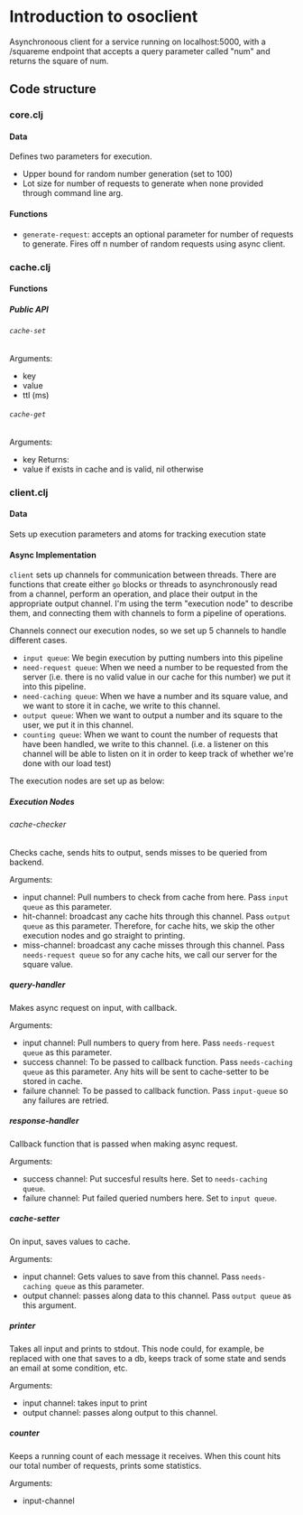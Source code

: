 # Introduction to osoclient

Asynchronoous client for a service running on localhost:5000, with a /squareme endpoint that accepts a query parameter called "num" and returns the square of num.

## Code structure

### core.clj

#### Data
Defines two parameters for execution.
- Upper bound for random number generation (set to 100)
- Lot size for number of requests to generate when none provided through command line arg.

#### Functions
- `generate-request`: accepts an optional parameter for number of requests to generate. Fires off n number of random requests using async client.

### cache.clj
#### Functions
##### Public API
###### `cache-set` 
Arguments:
- key
- value
- ttl (ms)
###### `cache-get` 
Arguments:
- key
Returns:
- value if exists in cache and is valid, nil otherwise

### client.clj
#### Data
Sets up execution parameters and atoms for tracking execution state

#### Async Implementation
`client` sets up channels for communication between threads. There are functions that create either `go` blocks or threads to asynchronously read from a channel, perform an operation, and place their output in the appropriate output channel. I'm using the term "execution node" to describe them, and connecting them with channels to form a pipeline of operations.

Channels connect our execution nodes, so we set up 5 channels to handle different cases.
- `input queue`: We begin execution by putting numbers into this pipeline
- `need-request queue`: When we need a number to be requested from the server (i.e. there is no valid value in our cache for this number) we put it into this pipeline.
- `need-caching queue`: When we have a number and its square value, and we want to store it in cache, we write to this channel.
- `output queue`: When we want to output a number and its square to the user, we put it in this channel.
- `counting queue`: When we want to count the number of requests that have been handled, we write to this channel. (i.e. a listener on this channel will be able to listen on it in order to keep track of whether we're done with our load test)

The execution nodes are set up as below:

##### Execution Nodes
###### cache-checker
Checks cache, sends hits to output, sends misses to be queried from backend.

Arguments:
- input channel: Pull numbers to check from cache from here. Pass `input queue` as this parameter.
- hit-channel: broadcast any cache hits through this channel. Pass `output queue` as this parameter. Therefore, for cache hits, we skip the other execution nodes and go straight to printing.
- miss-channel: broadcast any cache misses through this channel. Pass `needs-request queue` so for any cache hits, we call our server for the square value.

##### query-handler
Makes async request on input, with callback.

Arguments:
- input channel: Pull numbers to query from here. Pass `needs-request queue` as this parameter.
- success channel: To be passed to callback function. Pass `needs-caching queue` as this parameter. Any hits will be sent to cache-setter to be stored in cache.
- failure channel: To be passed to callback function. Pass `input-queue` so any failures are retried.

##### response-handler
Callback function that is passed when making async request.

Arguments:
- success channel: Put succesful results here. Set to `needs-caching queue`.
- failure channel: Put failed queried numbers here. Set to `input queue`.

##### cache-setter
On input, saves values to cache.

Arguments:
- input channel: Gets values to save from this channel. Pass `needs-caching queue` as this parameter.
- output channel: passes along data to this channel. Pass `output queue` as this argument.

##### printer
Takes all input and prints to stdout.
This node could, for example, be replaced with one that saves to a db, keeps track of some state and sends an email at some condition, etc.

Arguments:
- input channel: takes input to print
- output channel: passes along output to this channel.

##### counter
Keeps a running count of each message it receives. When this count hits our total number of requests, prints some statistics.

Arguments:
- input-channel


